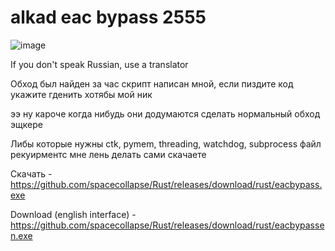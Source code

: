 # alkad eac bypass 2555

![image](https://github.com/user-attachments/assets/9d9a6716-1e51-40c0-a8d2-6bf834466bde)


If you don't speak Russian, use a translator

Обход был найден за час скрипт написан мной, если пиздите код укажите гденить хотябы мой ник

ээ ну кароче когда нибудь они додумаются сделать нормальный обход эщкере

Либы которые нужны ctk, pymem, threading, watchdog, subprocess файл рекуирментс мне лень делать сами скачаете

Скачать - https://github.com/spacecollapse/Rust/releases/download/rust/eacbypass.exe

Download (english interface)  - https://github.com/spacecollapse/Rust/releases/download/rust/eacbypassen.exe
